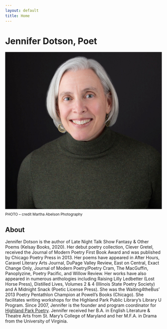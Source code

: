 ```yaml
---
layout: default
title: Home
---
```


# Jennifer Dotson, Poet

![Jennifer Dotson Headshot](images/jenniferheadshot.jpg)
<sub>PHOTO – credit Martha Abelson Photography</sub>


## About
Jennifer Dotson is the author of Late Night Talk Show Fantasy & Other Poems (Kelsay
Books, 2020). Her debut poetry collection, Clever Gretel, received the Journal of
Modern Poetry First Book Award and was published by Chicago Poetry Press in 2013.
Her poems have appeared in After Hours, Caravel Literary Arts Journal, DuPage
Valley Review, East on Central, Exact Change Only, Journal of Modern Poetry/Poetry
Cram, The MacGuffin, Panoplyzine, Poetry Pacific, and Willow Review. Her works have
also appeared in numerous anthologies including Raising Lilly Ledbetter (Lost Horse
Press), Distilled Lives, Volumes 2 & 4 (Illinois State Poetry Society) and A
Midnight Snack (Poetic License Press). She was the Waiting4theBus’ 2013 Poetry
Pentathlon Champion at Powell’s Books (Chicago). She facilitates writing
workshops for the Highland Park Public Library’s Library U Program. Since 2007,
Jennifer is the founder and program coordinator for [Highland Park Poetry](http://highlandparkpoetry.org/).
Jennifer received her B.A. in English Literature & Theatre Arts from St. Mary’s
College of Maryland and her M.F.A. in Drama from the University of Virginia.

